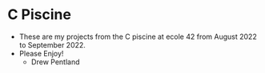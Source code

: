 # C Piscine

- These are my projects from the C piscine at ecole 42 from August 2022 to September 2022.
- Please Enjoy!
  - Drew Pentland
